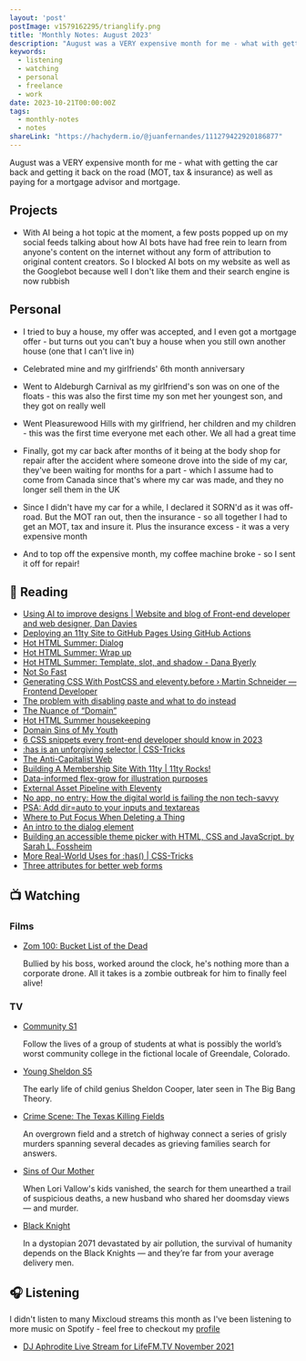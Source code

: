 ```yaml
---
layout: 'post'
postImage: v1579162295/trianglify.png
title: 'Monthly Notes: August 2023'
description: "August was a VERY expensive month for me - what with getting the car back and getting it back on the road (MOT, tax & insurance) as well as paying for a mortgage advisor and mortgage."
keywords:
  - listening
  - watching
  - personal
  - freelance
  - work
date: 2023-10-21T00:00:00Z
tags:
  - monthly-notes
  - notes
shareLink: "https://hachyderm.io/@juanfernandes/111279422920186877"
---
```

<p class="lead">August was a VERY expensive month for me - what with getting the car back and getting it back on the road (MOT, tax & insurance) as well as paying for a mortgage advisor and mortgage.</p>

## Projects
- With AI being a hot topic at the moment, a few posts popped up on my social feeds talking about how AI bots have had free rein to learn from anyone's content on the internet without any form of attribution to original content creators. So I blocked AI bots on my website as well as the Googlebot because well I don't like them and their search engine is now rubbish

## Personal
- I tried to buy a house, my offer was accepted, and I even got a mortgage offer - but turns out you can't buy a house when you still own another house (one that I can't live in)

- Celebrated mine and my girlfriends' 6th month anniversary

- Went to Aldeburgh Carnival as my girlfriend's son was on one of the floats - this was also the first time my son met her youngest son, and they got on really well

- Went Pleasurewood Hills with my girlfriend, her children and my children - this was the first time everyone met each other. We all had a great time

- Finally, got my car back after months of it being at the body shop for repair after the accident where someone drove into the side of my car, they've been waiting for months for a part - which I assume had to come from Canada since that's where my car was made, and they no longer sell them in the UK

- Since I didn't have my car for a while, I declared it SORN'd as it was off-road. But the MOT ran out, then the insurance - so all together I had to get an MOT, tax and insure it. Plus the insurance excess - it was a very expensive month

- And to top off the expensive month, my coffee machine broke - so I sent it off for repair!

## 📖 Reading
- [Using AI to improve designs | Website and blog of Front-end developer and web designer, Dan Davies](https://www.dan-davies.co.uk/using-ai-to-improve-designs "Using AI to improve designs | Website and blog of Front-end developer and web designer, Dan Davies")
- [Deploying an 11ty Site to GitHub Pages Using GitHub Actions](https://snook.ca/archives/servers/deploying-to-github-pages-using-actions "Deploying an 11ty Site to GitHub Pages Using GitHub Actions")
- [Hot HTML Summer: Dialog](https://danabyerly.com/notes/hot-html-summer-dialog/ "Hot HTML Summer: Dialog")
- [Hot HTML Summer: Wrap up](https://danabyerly.com/notes/hot-html-summer-wrap-up/ "Hot HTML Summer: Wrap up")
- [Hot HTML Summer: Template, slot, and shadow - Dana Byerly](https://danabyerly.com/notes/hot-html-summer-template-slot-and-shadow/ "Hot HTML Summer: Template, slot, and shadow - Dana Byerly")
- [Not So Fast](https://snook.ca/archives/personal/not-so-fast "Not So Fast")
- [Generating CSS With PostCSS and eleventy.before › Martin Schneider — Frontend Developer](https://martinschneider.me/articles/generating-css-with-postcss-and-eleventy-before/ "Generating CSS With PostCSS and eleventy.before › Martin Schneider — Frontend Developer")
- [The problem with disabling paste and what to do instead](https://adamsilver.io/blog/the-problem-with-disabling-paste-and-what-to-do-instead/ "The problem with disabling paste and what to do instead")
- [The Nuance of “Domain”](https://blog.jim-nielsen.com/2023/domain-nuance/ "The Nuance of “Domain”")
- [Hot HTML Summer housekeeping](https://danabyerly.com/notes/hot-html-summer-housekeeping/ "Hot HTML Summer housekeeping")
- [Domain Sins of My Youth](https://blog.jim-nielsen.com/2023/domain-sins-of-my-youth/ "Domain Sins of My Youth")
- [6 CSS snippets every front-end developer should know in 2023](https://web.dev/6-css-snippets-every-front-end-developer-should-know-in-2023/ "6 CSS snippets every front-end developer should know in 2023")
- [:has is an unforgiving selector | CSS-Tricks](https://css-tricks.com/has-is-an-unforgiving-selector/ ":has is an unforgiving selector | CSS-Tricks")
- [The Anti-Capitalist Web](https://blog.jim-nielsen.com/2023/the-anti-capitalist-web/ "The Anti-Capitalist Web")
- [Building A Membership Site With 11ty | 11ty Rocks!](https://11ty.rocks/posts/building-a-membership-site-with-11ty/ "Building A Membership Site With 11ty | 11ty Rocks!")
- [Data-informed flex-grow for illustration purposes](https://hidde.blog/flex-grow-illustration/ "Data-informed flex-grow for illustration purposes")
- [External Asset Pipeline with Eleventy](https://www.webstoemp.com/blog/eleventy-dev-server-external-asset-pipeline/ "External Asset Pipeline with Eleventy")
- [No app, no entry: How the digital world is failing the non tech-savvy](https://www.theguardian.com/technology/2023/aug/20/no-app-no-entry-how-the-digital-world-is-failing-the-non-tech-savvy "No app, no entry: How the digital world is failing the non tech-savvy")
- [PSA: Add dir=auto to your inputs and textareas](https://mough.xyz/312/psa-add-dir-auto-to-your-inputs-and-textareas "PSA: Add dir=auto to your inputs and textareas")
- [Where to Put Focus When Deleting a Thing](https://adrianroselli.com/2023/08/where-to-put-focus-when-deleting-a-thing.html "Where to Put Focus When Deleting a Thing")
- [An intro to the dialog element](https://gomakethings.com/an-intro-to-the-dialog-element/ "An intro to the dialog element")
- [Building an accessible theme picker with HTML, CSS and JavaScript. by Sarah L. Fossheim](https://fossheim.io/ "Building an accessible theme picker with HTML, CSS and JavaScript. by Sarah L. Fossheim")
- [More Real-World Uses for :has() | CSS-Tricks](https://css-tricks.com/more-real-world-uses-for-has/ "More Real-World Uses for :has() | CSS-Tricks")
- [Three attributes for better web forms](https://adactio.com/journal/19842 "Three attributes for better web forms")

## 📺 Watching
### Films
- [Zom 100: Bucket List of the Dead](https://www.themoviedb.org/movie/1070514-100-100 "Zom 100: Bucket List of the Dead")
    
    Bullied by his boss, worked around the clock, he's nothing more than a corporate drone. All it takes is a zombie outbreak for him to finally feel alive!

### TV
- [Community S1](https://www.themoviedb.org/tv/18347-community "Community S1")
    
    Follow the lives of a group of students at what is possibly the world’s worst community college in the fictional locale of Greendale, Colorado.

- [Young Sheldon S5](https://www.themoviedb.org/tv/71728-young-sheldon "Young Sheldon S5")
    
    The early life of child genius Sheldon Cooper, later seen in The Big Bang Theory.

- [Crime Scene: The Texas Killing Fields](https://www.themoviedb.org/tv/214180-crime-scene-the-texas-killing-fields "Crime Scene: The Texas Killing Fields")
    
    An overgrown field and a stretch of highway connect a series of grisly murders spanning several decades as grieving families search for answers.

- [Sins of Our Mother](https://www.themoviedb.org/tv/208720-sins-of-our-mother "Sins of Our Mother")
    
    When Lori Vallow's kids vanished, the search for them unearthed a trail of suspicious deaths, a new husband who shared her doomsday views — and murder.

- [Black Knight](https://www.themoviedb.org/tv/137040 "Black Knight")
    
    In a dystopian 2071 devastated by air pollution, the survival of humanity depends on the Black Knights — and they’re far from your average delivery men.

## 🎧 Listening
I didn't listen to many Mixcloud streams this month as I've been listening to more music on Spotify - feel free to checkout my [profile](https://open.spotify.com/user/juan.fernandes "Juan Fernandes' Spotify profile")

- [DJ Aphrodite Live Stream for LifeFM.TV November 2021](https://www.mixcloud.com/gavaphro/dj-aphrodite-live-stream-for-lifefmtv-november-2021/ "DJ Aphrodite Live Stream for LifeFM.TV November 2021")
